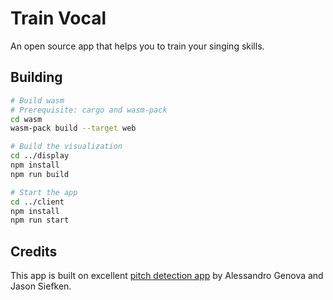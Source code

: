 # Train Vocal

An open source app that helps you to train your singing skills.

## Building
```bash
# Build wasm
# Prerequisite: cargo and wasm-pack
cd wasm
wasm-pack build --target web

# Build the visualization
cd ../display
npm install
npm run build

# Start the app
cd ../client
npm install
npm run start
```

## Credits

This app is built on excellent [pitch detection app](https://alesgenova.github.io/pitch-detection-app/)
by Alessandro Genova and Jason Siefken.
